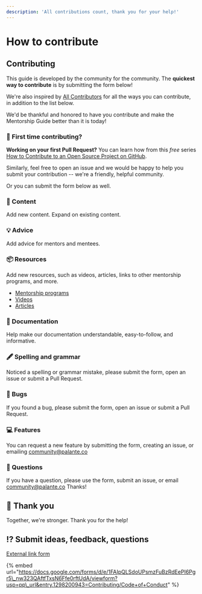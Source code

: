 ```yaml
---
description: 'All contributions count, thank you for your help!'
---
```


# How to contribute

## Contributing

This guide is developed by the community for the community. The **quickest way to contribute** is by submitting the form below!

We're also inspired by [All Contributors](https://allcontributors.org/docs/en/emoji-key) for all the ways you can contribute, in addition to the list below.

We'd be thankful and honored to have you contribute and make the Mentorship Guide better than it is today!

### 🥇 First time contributing?

**Working on your first Pull Request?** You can learn how from this _free_ series [How to Contribute to an Open Source Project on GitHub](https://egghead.io/series/how-to-contribute-to-an-open-source-project-on-github).

Similarly, feel free to open an issue and we would be happy to help you submit your contribution -- we're a friendly, helpful community. 

Or you can submit the form below as well.

### 📝 Content

Add new content. Expand on existing content.

### 💡 Advice

Add advice for mentors and mentees.

### 📦 Resources

Add new resources, such as videos, articles, links to other mentorship programs, and more.

* [Mentorship programs](../resources/mentorship-programs.md)
* [Videos](../resources/additional-resources/videos.md)
* [Articles](../resources/additional-resources/articles.md)

### 📖 Documentation

Help make our documentation understandable, easy-to-follow, and informative.

### 🖋 Spelling and grammar

Noticed a spelling or grammar mistake, please submit the form, open an issue or submit a Pull Request.

### 🐛 Bugs

If you found a bug, please submit the form, open an issue or submit a Pull Request.

### 💻 Features

You can request a new feature by submitting the form, creating an issue, or emailing community@palante.co

### 💬 Questions

If you have a question, please use the form, submit an issue, or email community@palante.co Thanks!

## 👏 Thank you

Together, we're stronger. Thank you for the help!

## ⁉ Submit ideas, feedback, questions

[External link form](https://docs.google.com/forms/d/e/1FAIpQLSdoUPsmzFuBzRdEePI6Pgr5_nw323QAftfTxsN6Ffe0rftUdA/viewform?usp=pp_url&entry.1298200943=Contributing/Code+of+Conduct)

{% embed url="https://docs.google.com/forms/d/e/1FAIpQLSdoUPsmzFuBzRdEePI6Pgr5\_nw323QAftfTxsN6Ffe0rftUdA/viewform?usp=pp\_url&entry.1298200943=Contributing/Code+of+Conduct" %}



